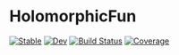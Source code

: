 # HolomorphicFun

[![Stable](https://img.shields.io/badge/docs-stable-blue.svg)](https://mjp98.github.io/HolomorphicFun.jl/stable)
[![Dev](https://img.shields.io/badge/docs-dev-blue.svg)](https://mjp98.github.io/HolomorphicFun.jl/dev)
[![Build Status](https://github.com/mjp98/HolomorphicFun.jl/actions/workflows/CI.yml/badge.svg?branch=main)](https://github.com/mjp98/HolomorphicFun.jl/actions/workflows/CI.yml?query=branch%3Amain)
[![Coverage](https://codecov.io/gh/mjp98/HolomorphicFun.jl/branch/main/graph/badge.svg)](https://codecov.io/gh/mjp98/HolomorphicFun.jl)
